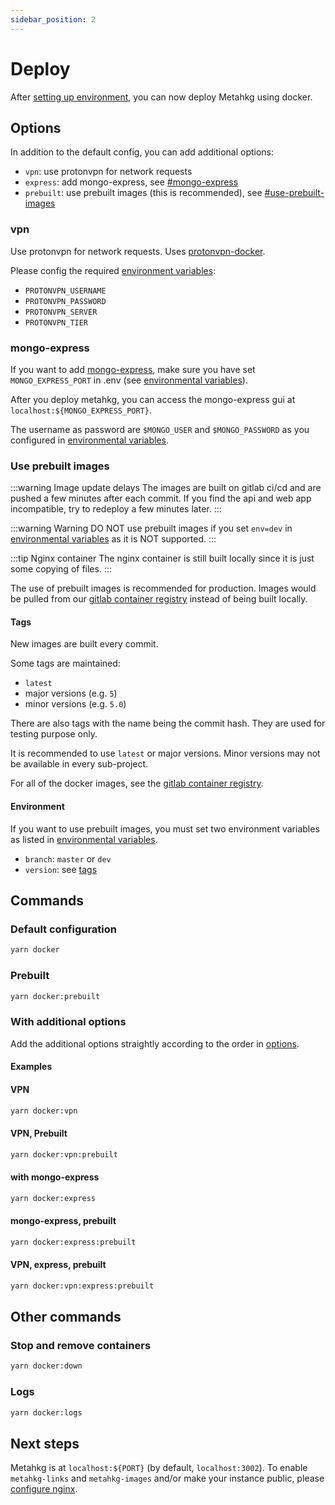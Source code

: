 ```yaml
---
sidebar_position: 2
---
```


# Deploy

After [setting up environment](/docs/category/set-up-environment), you can now deploy Metahkg using docker.

## Options

In addition to the default config, you can add additional options:

- `vpn`: use protonvpn for network requests
- `express`: add mongo-express, see [#mongo-express](#mongo-express)
- `prebuilt`: use prebuilt images (this is recommended), see [#use-prebuilt-images](#use-prebuilt-images)

### vpn

Use protonvpn for network requests.
Uses [protonvpn-docker](https://github.com/tprasadtp/protonvpn-docker).

Please config the required [environment variables](./setup/env.md):

- `PROTONVPN_USERNAME`
- `PROTONVPN_PASSWORD`
- `PROTONVPN_SERVER`
- `PROTONVPN_TIER`

### mongo-express

If you want to add [mongo-express](https://github.com/mongo-express/mongo-express), make sure you have set `MONGO_EXPRESS_PORT` in .env (see [environmental variables](./setup/env.md)).

After you deploy metahkg, you can access the mongo-express gui at `localhost:${MONGO_EXPRESS_PORT}`.

The username as password are `$MONGO_USER` and `$MONGO_PASSWORD` as you configured in [environmental variables](./setup/env.md).

### Use prebuilt images

:::warning Image update delays
The images are built on gitlab ci/cd and are pushed a few minutes after each commit. If you find the api and web app incompatible, try to redeploy a few minutes later.
:::

:::warning Warning
DO NOT use prebuilt images if you set `env=dev` in [environmental variables](./setup/env.md) as it is NOT supported.
:::

:::tip Nginx container
The nginx container is still built locally since it is just some copying of files.
:::

The use of prebuilt images is recommended for production. Images would be pulled from our [gitlab container registry](https://gitlab.com/groups/metahkg/-/container_registries) instead of being built locally.

#### Tags

New images are built every commit.

Some tags are maintained:

- `latest`
- major versions (e.g. `5`)
- minor versions (e.g. `5.0`)

There are also tags with the name being the commit hash. They are used for testing purpose only.

It is recommended to use `latest` or major versions. Minor versions may not be available in every sub-project.

For all of the docker images, see the [gitlab container registry](https://gitlab.com/groups/metahkg/-/container_registries).

#### Environment

If you want to use prebuilt images, you must set two environment variables as listed in [environmental variables](./setup/env.md).

- `branch`: `master` or `dev`
- `version`: see [tags](#tags)

## Commands

### Default configuration

```bash
yarn docker
```

### Prebuilt

```bash
yarn docker:prebuilt
```

### With additional options

Add the additional options straightly according to the order in [options](#options).

#### Examples

#### VPN

```bash
yarn docker:vpn
```

#### VPN, Prebuilt

```bash
yarn docker:vpn:prebuilt
```

#### with mongo-express

```bash
yarn docker:express
```

#### mongo-express, prebuilt

```bash
yarn docker:express:prebuilt
```

#### VPN, express, prebuilt

```bash
yarn docker:vpn:express:prebuilt
```

## Other commands

### Stop and remove containers

```bash
yarn docker:down
```

### Logs

```bash
yarn docker:logs
```

## Next steps

Metahkg is at `localhost:${PORT}` (by default, `localhost:3002`). To enable `metahkg-links` and `metahkg-images` and/or make your instance public, please [configure nginx](/docs/category/configure-nginx).

